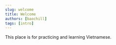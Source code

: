 ```yaml
---
slug: welcome
title: Welcome
authors: [baochill]
tags: [intro]
---
```


This place is for practicing and learning Vietnamese.
